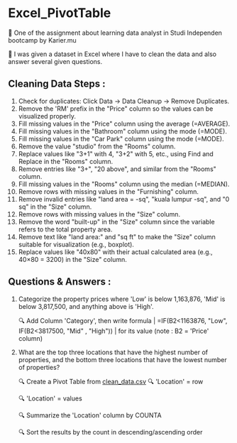 # Excel_PivotTable
📌 One of the assignment about learning data analyst in Studi Independen bootcamp by Karier.mu

📌 I was given a dataset in Excel where I have to clean the data and also answer several given questions.

## Cleaning Data Steps :
1. Check for duplicates: Click Data → Data Cleanup → Remove Duplicates.
2. Remove the 'RM' prefix in the "Price" column so the values can be visualized properly.
3. Fill missing values in the "Price" column using the average (=AVERAGE).
4. Fill missing values in the "Bathroom" column using the mode (=MODE).
5. Fill missing values in the "Car Park" column using the mode (=MODE).
6. Remove the value "studio" from the "Rooms" column.
7. Replace values like "3+1" with 4, "3+2" with 5, etc., using Find and Replace in the "Rooms" column.
8. Remove entries like "3+", "20 above", and similar from the "Rooms" column.
9. Fill missing values in the "Rooms" column using the median (=MEDIAN).
10. Remove rows with missing values in the "Furnishing" column.
11. Remove invalid entries like "land area = -sq", "kuala lumpur -sq", and "0 sq" in the "Size" column.
12. Remove rows with missing values in the "Size" column.
13. Remove the word "built-up" in the "Size" column since the variable refers to the total property area.
14. Remove text like "land area:" and "sq ft" to make the "Size" column suitable for visualization (e.g., boxplot).
15. Replace values like "40x80" with their actual calculated area (e.g., 40×80 = 3200) in the "Size" column.

## Questions & Answers :
1. Categorize the property prices where 'Low' is below 1,163,876, 'Mid' is below 3,817,500, and anything above is 'High'.

   🔍 Add Column 'Category', then write formula | =IF(B2<1163876, "Low", IF(B2<3817500, "Mid"  , "High")) | for its value (note : B2 = 'Price' column)
2. What are the top three locations that have the highest number of properties, and the bottom three locations that have the lowest number of properties?

   🔍 Create a Pivot Table from [clean_data.csv](./clean_data.csv)
   🔍 'Location' = row

   🔍 'Location' = values

   🔍 Summarize the 'Location' column by COUNTA

   🔍 Sort the results by the count in descending/ascending order
   

